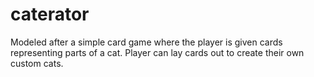 caterator
=========

Modeled after a simple card game where the player is given cards representing parts of a cat.
Player can lay cards out to create their own custom cats.
